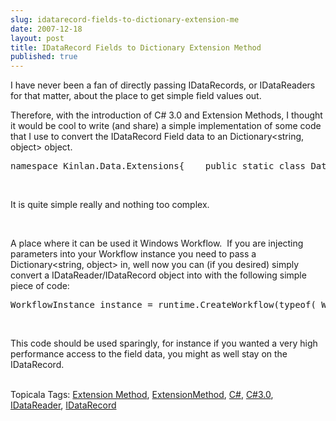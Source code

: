 ```yaml
---
slug: idatarecord-fields-to-dictionary-extension-me
date: 2007-12-18
layout: post
title: IDataRecord Fields to Dictionary Extension Method
published: true
---
```

<p>I have never been a fan of directly passing IDataRecords, or IDataReaders for that matter, about the place to get simple field values out.</p> <p>Therefore, with the introduction of C# 3.0 and Extension Methods, I thought it would be cool to write (and share) a simple implementation of some code that I use to convert the IDataRecord Field data to an Dictionary&lt;string, object&gt; object.</p><div class="CodeRay">
  <div class="code"><pre>namespace Kinlan.Data.Extensions{    public static class DataExtensions    {        public static Dictionary&lt;string, object&gt; FieldsToDictionary(this IDataRecord dataRecord)        {            Dictionary&lt;string, object&gt; fieldBag = new Dictionary&lt;string, object&gt;(dataRecord.FieldCount);            if (dataRecord != null)            {                               for (int fieldIdx = 0; fieldIdx &lt; dataRecord.FieldCount; fieldIdx++)                {                    string name = dataRecord.GetName(fieldIdx);                    object value = dataRecord[fieldIdx];                    fieldBag.Add(name, value);                }            }            return fieldBag;        }    }}</pre></div>
</div>
<br /><p>It is quite simple really and nothing too complex.</p><br /><p>A place where it can be used it Windows Workflow.  If you are injecting parameters into your Workflow instance you need to pass a Dictionary&lt;string, object&gt; in, well now you can (if you desired) simply convert a IDataReader/IDataRecord object into with the following simple piece of code:</p><div class="CodeRay">
  <div class="code"><pre>WorkflowInstance instance = runtime.CreateWorkflow(typeof(_WorkflowClass_), dataReaderInstance.FieldsToDictionary());</pre></div>
</div>
<br /><p>This code should be used sparingly, for instance if you wanted a very high performance access to the field data, you might as well stay on the IDataRecord.</p><br /><div class="wlWriterSmartContent" style="padding-right: 0px; display: inline; padding-left: 0px; padding-bottom: 0px; margin: 0px; padding-top: 0px;">Topicala Tags: <a href="http://www.topicala.com/tag/Extension%20Method" rel="tag">Extension Method</a>, <a href="http://www.topicala.com/tag/ExtensionMethod" rel="tag">ExtensionMethod</a>, <a href="http://www.topicala.com/tag/C#" rel="tag">C#</a>, <a href="http://www.topicala.com/tag/C#3.0" rel="tag">C#3.0</a>, <a href="http://www.topicala.com/tag/IDataReader" rel="tag">IDataReader</a>, <a href="http://www.topicala.com/tag/IDataRecord" rel="tag">IDataRecord</a>
</div>  <div class="blogger-post-footer"><img class="posterous_download_image" src="https://blogger.googleusercontent.com/tracker/8109338-1714036132809532123?l=www.kinlan.co.uk%2Findex.html" height="1" alt="" width="1" /></div>


